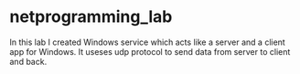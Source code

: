 # netprogramming_lab
In this lab I created Windows service which acts like a server and a client app for Windows.
It useses udp protocol to send data from server to client and back.
